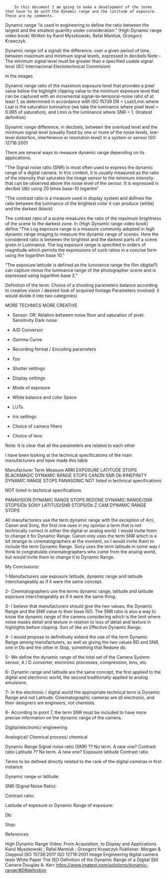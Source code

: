         In this document I am going to make a development of the terms that have to do with the dynamic range and the latitude of exposure. These are my comments.

Dynamic range “is used in engineering to define the ratio between the largest and the smallest quantity under consideration.” 
(High Dynamic range video book) Written by Karol Myszkowski, Rafal Mantiuk, Grzegorz Krawczyk

Dynamic range (of a signal) the difference, over a given period of time, between maximum and minimum signal levels, expressed in decibels 
Note – The minimum signal level must be greater than a specified usable signal level
(IEC Internacional Electotechnical Commision)

In the images 

Dynamic range ratio of the maximum exposure level that provides a pixel value below the highlight clipping value to the minimum exposure level that can be captured with an incremental signal-to-temporal-noise ratio of at least 1, as determined in accordance with ISO 15739
DR = Lsat/Lmin
where Lsat is the saturation luminance (we take the luminance where pixel level = 0.995 of saturation), and Lmin is the luminance where SNR = 1.
(Imatest definition)

Dynamic range difference, in decibels, between the overload level and the minimum signal level (usually fixed by one or more of the noise levels, low-level distortion, interference or resolution level) in a system or sensor
ISO 12716:2001

There are several ways to measure dynamic range depending on its applications.

“The Signal noise ratio (SNR) is most often used to express the dynamic range of a digital camera. In this context, it is usually measured as the ratio of the intensity that saturates the image sensor to the minimum intensity that can be observed above the noise level of the sensor. It is expressed in decibel (db) using 20 times base-10 logaritm”

“The contrast ratio is a measure used in display system and defines the ratio between the luminance of the brightest color it can produce (white) and the darkest (black)

The contrast ratio of a scene measures the ratio of the maximum brightness of the scene to the darkest zone.
In (High Dynamic range video book) define “The Log exposure range is a measure commonly adopted in high dynamic range imaging to measure the dynamic range of scenes. Here the considered ratio is between the brightest and the darkest parts of a scene given in Luminance. The log exposure range is specified in orders of magnitude which permits the expressions of such ratios in a concise form using the logarithm base 10.”

“The exposure latitude is defined as the luminance range the film (digital?) can capture minus the luminance range of the photographer scene and is expressed using logarithm base 2.”




Definition of the term:
Choice of a shooting parameters balance according to creative vision / desired look of acquired footage 
Parameters involved: (I would divide it into two categories)

MORE TECHNICS
MORE CREATIVE
- Sensor:
             DR: Relation between noise floor and saturation of pixel.
             Sensitivity
             Dark noise
- A/D Conversor
- Gamma Curve
- Recording format / Encoding parameters
- Fps
- Shutter settings
- Display settings



- Mode of exposure
- White balance and color Space
- LUTs 
- Iris settings
- Choice of camera filters
- Choice of lens

Note: It is clear that all the parameters are related to each other






I have been looking at the technical specifications of the main manufacturers and have made this table

Manufacturer
Term
Measure
ARRI
EXPOSURE LATITUDE
STOPS
BLACKMAGIC
DYNAMIC RANGE
STOPS
CANON
SNR
Db
KINEFINITY
DYNAMIC RANGE
STOPS
PANASONIC
NOT listed in technical specifications


NOT listed in technical specifications


PANAVISION
DYNAMIC RANGE
STOPS
REDONE
DYNAMIC RANGE/SNR
STOPS/Db
SONY
LATITUD/SNR
STOPS/Db
Z CAM
DYNAMIC RANGE
STOPS


All manufacturers use the term dynamic range with the exception of Arri, Canon and Sony, the first one uses in my opinion a term that is not technically correct in either the digital or analog world. I would invite them to change it for Dynamic Range. Canon only uses the term SNR which is a bit strange to cinematographers at the moment, so I would invite them to include the term Dynamic Range.
Sony uses the term latitude in some way I think to congratulate cinematographers who come from the analog world, but would invite them to change it to Dynamic Range.

My Conclusions:

1-Manufacturers use exposure latitude, dynamic range and latitude interchangeably as if it were the same concept.

2- Cinematographers use the terms dynamic range, latitude and latitude exposure interchangeably as if it were the same thing.

3- I believe that manufacturers should give the two values, the Dynamic Range and the SNR value to their base ISO. The SNR ratio is also a way to know the dynamic range of the camera considering which is the limit where noise masks detail and texture in relation to loss of detail and texture in highlights before clipping. Sort of like an Effective Dynamic Range.

4- I would propose to definitively extend the use of the term Dynamic Range among manufacturers, as well as giving the two values ​​RD and SNR, one in Db and the other in Stop, something that Redone do.

5- We define the dynamic range of the total set of the Camera System: sensor, A / D converter, electronic processes, compression, lens, etc.

6- Dynamic range and latitude are the same concept, the first applied to the digital and electronic world, the second traditionally applied to analog emulsions.

7- In the electronic / digital world the appropriate technical term is Dynamic Range and not Latitude. Cinematographic cameras are all electronic, and their designers are engineers, not chemists.

8- According to point 7, the term SNR must be included to have more precise information on the dynamic range of the camera.



Digital/electronic/ engineering

Analogical/ Chemical process/ chemical




Dynamic Range
Signal noise ratio (SNR)
?? No term. A new one?
Contrast ratio
Latitude
?? No term. A new one?
Exposure latitude
Contrast ratio


Terms to be defined directly related to the rank of the digital cameras in first instance

Dynamic range or latitude:

SNR (Signal Noise Ratio):

Contrast ratio:

Latitude of exposure or Dynamic Range of exposure:

Db:

Stop:

References

High Dynamic Range Video: From Acquisition, to Display and Applications
Karol Myszkowski ; Rafal Mantiuk ; Grzegorz Krawczyk 
Publisher: Morgan & Claypool
ISO 15739:2017
ISO 12716:2001
Image Engineering digital camera tests  White Paper
The ISO Definition of the Dynamic Range of a Digital Still Camera Douglas A. Kerr
https://www.imatest.com/solutions/dynamic-range/#DRdefinition 


